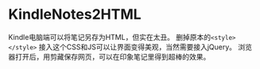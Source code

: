 # KindleNotes2HTML

Kindle电脑端可以将笔记另存为HTML，但实在太丑。
删掉原本的`<style> </style>`
接入这个CSS和JS可以让界面变得美观，当然需要接入jQuery。
浏览器打开后，用剪藏保存网页，可以在印象笔记里得到超棒的效果。
